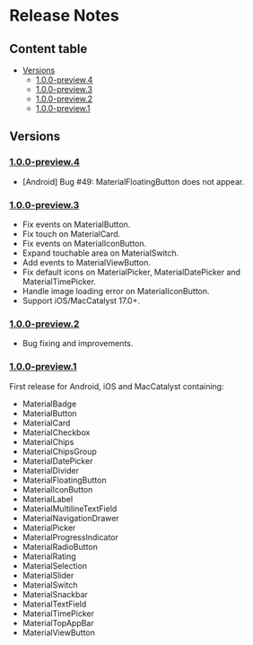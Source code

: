 # Release Notes <!-- omit from toc -->

## Content table <!-- omit from toc -->
- [Versions](#versions)
  - [1.0.0-preview.4](#100-preview4)
  - [1.0.0-preview.3](#100-preview3)
  - [1.0.0-preview.2](#100-preview2)
  - [1.0.0-preview.1](#100-preview1)

## Versions
### [1.0.0-preview.4](https://www.nuget.org/packages/HorusStudio.Maui.MaterialDesignControls/1.0.0-preview.4)
* [Android] Bug #49: MaterialFloatingButton does not appear.

### [1.0.0-preview.3](https://www.nuget.org/packages/HorusStudio.Maui.MaterialDesignControls/1.0.0-preview.3)
* Fix events on MaterialButton.
* Fix touch on MaterialCard.
* Fix events on MaterialIconButton.
* Expand touchable area on MaterialSwitch.
* Add events to MaterialViewButton.
* Fix default icons on MaterialPicker, MaterialDatePicker and MaterialTimePicker.
* Handle image loading error on MaterialIconButton.
* Support iOS/MacCatalyst 17.0+.

### [1.0.0-preview.2](https://www.nuget.org/packages/HorusStudio.Maui.MaterialDesignControls/1.0.0-preview.2)
* Bug fixing and improvements.

### [1.0.0-preview.1](https://www.nuget.org/packages/HorusStudio.Maui.MaterialDesignControls/1.0.0-preview.1)
First release for Android, iOS and MacCatalyst containing:
* MaterialBadge
* MaterialButton
* MaterialCard
* MaterialCheckbox
* MaterialChips
* MaterialChipsGroup
* MaterialDatePicker
* MaterialDivider
* MaterialFloatingButton
* MaterialIconButton
* MaterialLabel
* MaterialMultilineTextField
* MaterialNavigationDrawer
* MaterialPicker
* MaterialProgressIndicator
* MaterialRadioButton
* MaterialRating
* MaterialSelection
* MaterialSlider
* MaterialSwitch
* MaterialSnackbar
* MaterialTextField
* MaterialTimePicker
* MaterialTopAppBar
* MaterialViewButton

